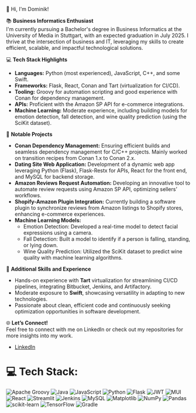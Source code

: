 👋 Hi, I'm Dominik!  

📚 **Business Informatics Enthusiast**  
I'm currently pursuing a Bachelor's degree in Business Informatics at the University of Media in Stuttgart, with an expected graduation in July 2025. I thrive at the intersection of business and IT, leveraging my skills to create efficient, scalable, and impactful technological solutions.  

💻 **Tech Stack Highlights**  
- **Languages:** Python (most experienced), JavaScript, C++, and some Swift.  
- **Frameworks:** Flask, React, Conan and Tart (virtualization for CI/CD).  
- **Tooling:** Groovy for automation scripting and good experience with Conan for dependency management.  
- **APIs:** Proficient with the Amazon SP API for e-commerce integrations.  
- **Machine Learning:** Moderate experience, including building models for emotion detection, fall detection, and wine quality prediction (using the SciKit dataset).  

🚀 **Notable Projects**  
- **Conan Dependency Management:** Ensuring efficient builds and seamless dependency management for C/C++ projects. Mainly worked on transition recipes from Conan 1.x to Conan 2.x.
- **Dating Site Web Application:** Development of a dynamic web app leveraging Python (Flask), Flask-Restx for APIs, React for the front end, and MySQL for backend storage.  
- **Amazon Reviews Request Automation:** Developing an innovative tool to automate review requests using Amazon SP API, optimizing sellers’ workflows.  
- **Shopify-Amazon Plugin Integration:** Currently building a software plugin to synchronize reviews from Amazon listings to Shopify stores, enhancing e-commerce experiences.  
- **Machine Learning Models:**  
  - Emotion Detection: Developed a real-time model to detect facial expressions using a camera.  
  - Fall Detection: Built a model to identify if a person is falling, standing, or lying down.  
  - Wine Quality Prediction: Utilized the SciKit dataset to predict wine quality with machine learning algorithms.  

🌟 **Additional Skills and Experience**  
- Hands-on experience with **Tart** virtualization for streamlining CI/CD pipelines, integrating Bitbucket, Jenkins, and Artifactory.  
- Moderate exposure to **Swift**, showcasing versatility in adapting to new technologies.  
- Passionate about clean, efficient code and continuously seeking optimization opportunities in software development.  

🌐 **Let’s Connect!**  
Feel free to connect with me on LinkedIn or check out my repositories for more insights into my work.
- [LinkedIn](https://de.linkedin.com/in/dominik-abilio-wunderlich-a807b81b2)


# 💻 Tech Stack:
![Apache Groovy](https://img.shields.io/badge/Apache%20Groovy-4298B8.svg?style=for-the-badge&logo=Apache+Groovy&logoColor=white) ![Java](https://img.shields.io/badge/java-%23ED8B00.svg?style=for-the-badge&logo=openjdk&logoColor=white) ![JavaScript](https://img.shields.io/badge/javascript-%23323330.svg?style=for-the-badge&logo=javascript&logoColor=%23F7DF1E) ![Python](https://img.shields.io/badge/python-3670A0?style=for-the-badge&logo=python&logoColor=ffdd54) ![Flask](https://img.shields.io/badge/flask-%23000.svg?style=for-the-badge&logo=flask&logoColor=white) ![JWT](https://img.shields.io/badge/JWT-black?style=for-the-badge&logo=JSON%20web%20tokens) ![MUI](https://img.shields.io/badge/MUI-%230081CB.svg?style=for-the-badge&logo=mui&logoColor=white) ![React](https://img.shields.io/badge/react-%2320232a.svg?style=for-the-badge&logo=react&logoColor=%2361DAFB) ![Streamlit](https://img.shields.io/badge/Streamlit-%23FE4B4B.svg?style=for-the-badge&logo=streamlit&logoColor=white) ![Jenkins](https://img.shields.io/badge/jenkins-%232C5263.svg?style=for-the-badge&logo=jenkins&logoColor=white) ![MySQL](https://img.shields.io/badge/mysql-4479A1.svg?style=for-the-badge&logo=mysql&logoColor=white) ![Matplotlib](https://img.shields.io/badge/Matplotlib-%23ffffff.svg?style=for-the-badge&logo=Matplotlib&logoColor=black) ![NumPy](https://img.shields.io/badge/numpy-%23013243.svg?style=for-the-badge&logo=numpy&logoColor=white) ![Pandas](https://img.shields.io/badge/pandas-%23150458.svg?style=for-the-badge&logo=pandas&logoColor=white) ![scikit-learn](https://img.shields.io/badge/scikit--learn-%23F7931E.svg?style=for-the-badge&logo=scikit-learn&logoColor=white) ![TensorFlow](https://img.shields.io/badge/TensorFlow-%23FF6F00.svg?style=for-the-badge&logo=TensorFlow&logoColor=white) ![Gradle](https://img.shields.io/badge/Gradle-02303A.svg?style=for-the-badge&logo=Gradle&logoColor=white)
